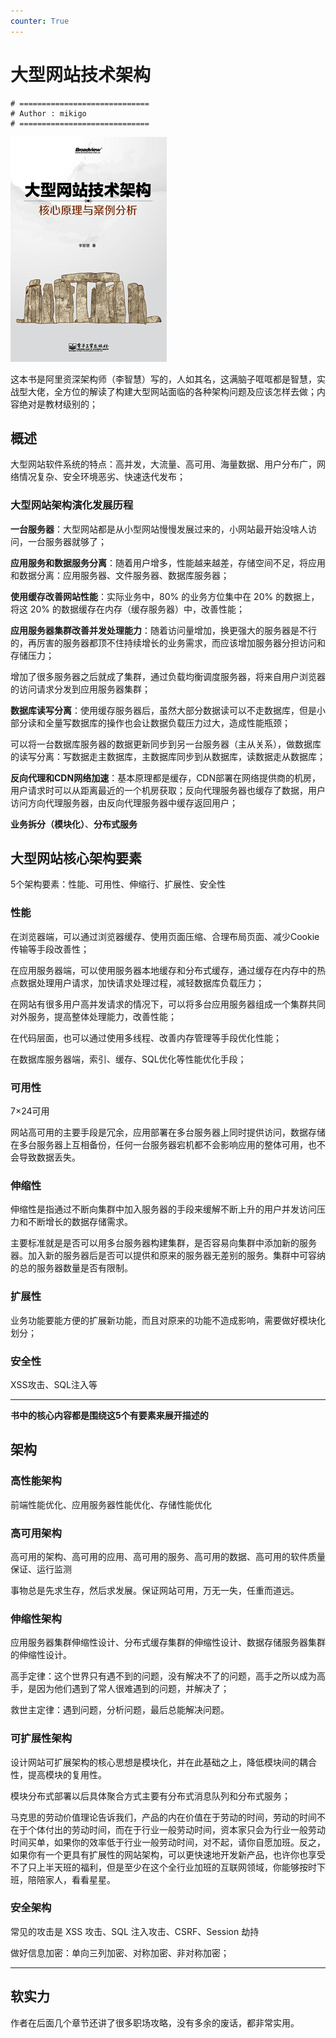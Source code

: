 ```yaml
---
counter: True
---
```


# 大型网站技术架构

```shell
# =============================
# Author : mikigo
# =============================
```

![](./大型网站技术架构_assets/t6_773202.jpg)

这本书是阿里资深架构师（李智慧）写的，人如其名，这满脑子哐哐都是智慧，实战型大佬，全方位的解读了构建大型网站面临的各种架构问题及应该怎样去做；内容绝对是教材级别的；

## 概述

大型网站软件系统的特点：高并发，大流量、高可用、海量数据、用户分布广，网络情况复杂、安全环境恶劣、快速迭代发布；

### 大型网站架构演化发展历程

**一台服务器**：大型网站都是从小型网站慢慢发展过来的，小网站最开始没啥人访问，一台服务器就够了；

**应用服务和数据服务分离**：随着用户增多，性能越来越差，存储空间不足，将应用和数据分离：应用服务器、文件服务器、数据库服务器；

**使用缓存改善网站性能**：实际业务中，80% 的业务方位集中在 20% 的数据上，将这 20% 的数据缓存在内存（缓存服务器）中，改善性能；

**应用服务器集群改善并发处理能力**：随着访问量增加，换更强大的服务器是不行的，再厉害的服务器都顶不住持续增长的业务需求，而应该增加服务器分担访问和存储压力；

增加了很多服务器之后就成了集群，通过负载均衡调度服务器，将来自用户浏览器的访问请求分发到应用服务器集群；

**数据库读写分离**：使用缓存服务器后，虽然大部分数据读可以不走数据库，但是小部分读和全量写数据库的操作也会让数据负载压力过大，造成性能瓶颈；

可以将一台数据库服务器的数据更新同步到另一台服务器（主从关系），做数据库的读写分离：写数据走主数据库，主数据库同步到从数据库，读数据走从数据库；

**反向代理和CDN网络加速**：基本原理都是缓存，CDN部署在网络提供商的机房，用户请求时可以从距离最近的一个机房获取；反向代理服务器也缓存了数据，用户访问方向代理服务器，由反向代理服务器中缓存返回用户；

**业务拆分（模块化）**、**分布式服务**

## 大型网站核心架构要素

5个架构要素：性能、可用性、伸缩行、扩展性、安全性

### 性能

在浏览器端，可以通过浏览器缓存、使用页面压缩、合理布局页面、减少Cookie传输等手段改善性；

在应用服务器端，可以使用服务器本地缓存和分布式缓存，通过缓存在内存中的热点数据处理用户请求，加快请求处理过程，减轻数据库负载压力；

在网站有很多用户高并发请求的情况下，可以将多台应用服务器组成一个集群共同对外服务，提高整体处理能力，改善性能；

在代码层面，也可以通过使用多线程、改善内存管理等手段优化性能；

在数据库服务器端，索引、缓存、SQL优化等性能优化手段；

### 可用性

7×24可用

网站高可用的主要手段是冗余，应用部署在多台服务器上同时提供访问，数据存储在多台服务器上互相备份，任何一台服务器宕机都不会影响应用的整体可用，也不会导致数据丢失。

### 伸缩性

伸缩性是指通过不断向集群中加入服务器的手段来缓解不断上升的用户并发访问压力和不断增长的数据存储需求。

主要标准就是是否可以用多台服务器构建集群，是否容易向集群中添加新的服务器。加入新的服务器后是否可以提供和原来的服务器无差别的服务。集群中可容纳的总的服务器数量是否有限制。

### 扩展性

业务功能要能方便的扩展新功能，而且对原来的功能不造成影响，需要做好模块化划分；

### 安全性

XSS攻击、SQL注入等

-------------------

**书中的核心内容都是围绕这5个有要素来展开描述的**

## 架构

### 高性能架构

前端性能优化、应用服务器性能优化、存储性能优化

### 高可用架构

高可用的架构、高可用的应用、高可用的服务、高可用的数据、高可用的软件质量保证、运行监测

事物总是先求生存，然后求发展。保证网站可用，万无一失，任重而道远。

### 伸缩性架构

应用服务器集群伸缩性设计、分布式缓存集群的伸缩性设计、数据存储服务器集群的伸缩性设计。

高手定律：这个世界只有遇不到的问题，没有解决不了的问题，高手之所以成为高手，是因为他们遇到了常人很难遇到的问题，并解决了；

救世主定律：遇到问题，分析问题，最后总能解决问题。

### 可扩展性架构

设计网站可扩展架构的核心思想是模块化，并在此基础之上，降低模块间的耦合性，提高模块的复用性。

模块分布式部署以后具体聚合方式主要有分布式消息队列和分布式服务；

马克思的劳动价值理论告诉我们，产品的内在价值在于劳动的时间，劳动的时间不在于个体付出的劳动时间，而在于行业一般劳动时间，资本家只会为行业一般劳动时间买单，如果你的效率低于行业一般劳动时间，对不起，请你自愿加班。反之，如果你有一个更具有扩展性的网站架构，可以更快速地开发新产品，也许你也享受不了只上半天班的福利，但是至少在这个全行业加班的互联网领域，你能够按时下班，陪陪家人，看看星星。

### 安全架构

常见的攻击是 XSS 攻击、SQL 注入攻击、CSRF、Session 劫持

做好信息加密：单向三列加密、对称加密、非对称加密；

--------------

## 软实力

作者在后面几个章节还讲了很多职场攻略，没有多余的废话，都非常实用。

